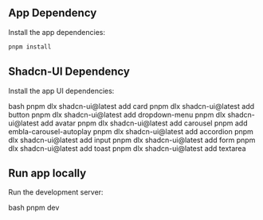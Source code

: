 ## App Dependency

Install the app dependencies:

```bash
pnpm install
```

## Shadcn-UI Dependency

Install the app UI dependencies:

bash
pnpm dlx shadcn-ui@latest add card
pnpm dlx shadcn-ui@latest add button
pnpm dlx shadcn-ui@latest add dropdown-menu
pnpm dlx shadcn-ui@latest add avatar
pnpm dlx shadcn-ui@latest add carousel
pnpm add embla-carousel-autoplay
pnpm dlx shadcn-ui@latest add accordion
pnpm dlx shadcn-ui@latest add input
pnpm dlx shadcn-ui@latest add form
pnpm dlx shadcn-ui@latest add toast
pnpm dlx shadcn-ui@latest add textarea

## Run app locally

Run the development server:

bash
pnpm dev
